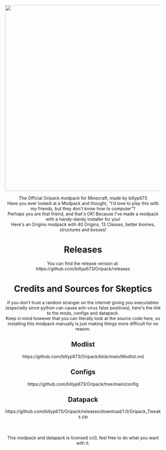 <div align="center">
<p>
  <a href="https://github.com/billyp673/Oripack/releases"><img width="600" height=auto src="https://cdn.discordapp.com/attachments/678209937192779797/861753508004757534/sdfsdfdfsdsddfsdfdsdfsdfsdfffdsdfsfdfdsfddfssfdffds.png"></a>
</p>
The Official Oripack modpack for Minecraft, made by billyp673<br />
Have you ever looked at a Modpack and thought, "I'd love to play this with my friends, but they don't know how to computer"?<br />
Perhaps you are that friend, and that's OK! Because I've made a modpack with a handy-dandy installer for you!<br />
Here's an Origins modpack with 40 Origins, 13 Classes, better biomes, structures and bosses!
<br />
  <h1>Releases</h1>
You can find the release version at:
https://github.com/billyp673/Oripack/releases
  <h1>Credits and Sources for Skeptics</h1>
If you don't trust a random stranger on the internet giving you executables (especially since python can cause anti-virus false positives), here's the link to the mods, configs and datapack.<br />
Keep in mind however that you can literally look at the source code here, so installing this modpack manually is just making things more difficult for no reason.
  <h2>Modlist</h2>
https://github.com/billyp673/Oripack/blob/main/Modlist.md
  <h2>Configs</h2>
https://github.com/billyp673/Oripack/tree/main/config
  <h2>Datapack</h2>
https://github.com/billyp673/Oripack/releases/download/1.0/Oripack_Tweaks.zip<br /><br /><br /><br />
  This modpack and datapack is licensed cc0, feel free to do what you want with it.
</div>

